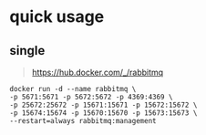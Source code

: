 # quick usage

## single

> <https://hub.docker.com/_/rabbitmq>

```shell
docker run -d --name rabbitmq \
-p 5671:5671 -p 5672:5672 -p 4369:4369 \
-p 25672:25672 -p 15671:15671 -p 15672:15672 \
-p 15674:15674 -p 15670:15670 -p 15673:15673 \
--restart=always rabbitmq:management 
```

